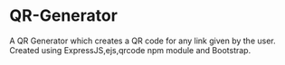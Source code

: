 # QR-Generator

A QR Generator which creates a QR code for any link given by the user.
Created using ExpressJS,ejs,qrcode npm module and Bootstrap.
